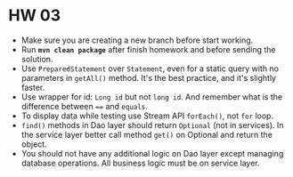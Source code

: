 # HW 03

* Make sure you are creating a new branch before start working. 
* Run __`mvn clean package`__ after finish homework and before sending the solution.
* Use `PreparedStatement` over `Statement`, even for a static query with no parameters in `getAll()` method. It's the best practice, and it's slightly faster.
* Use wrapper for id: `Long id` but not `long id`. And remember what is the difference between `==` and `equals`.
* To display data while testing use Stream API `forEach()`, not `for` loop.
* `find()` methods in Dao layer should return `Optional` (not in services). In the service layer better call method `get()` on Optional and return the object.
* You should not have any additional logic on Dao layer except managing database operations. All business logic must be on service layer.
